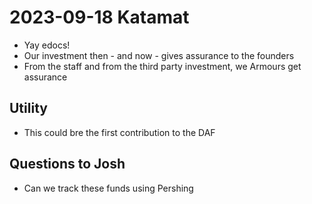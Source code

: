 # 2023-09-18 Katamat

* Yay edocs!
* Our investment then - and now - gives assurance to the founders
* From the staff and from the third party investment, we Armours get assurance

## Utility

* This could bre the first contribution to the DAF


## Questions to Josh

* Can we track these funds using Pershing
